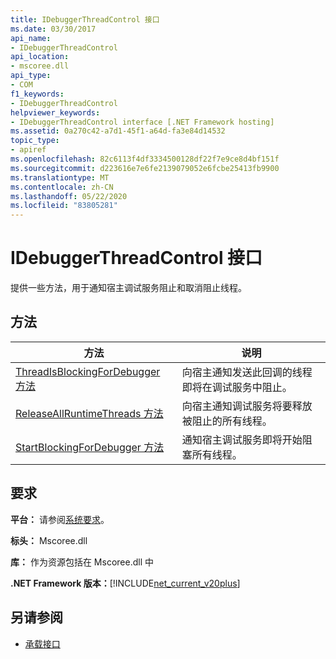 ```yaml
---
title: IDebuggerThreadControl 接口
ms.date: 03/30/2017
api_name:
- IDebuggerThreadControl
api_location:
- mscoree.dll
api_type:
- COM
f1_keywords:
- IDebuggerThreadControl
helpviewer_keywords:
- IDebuggerThreadControl interface [.NET Framework hosting]
ms.assetid: 0a270c42-a7d1-45f1-a64d-fa3e84d14532
topic_type:
- apiref
ms.openlocfilehash: 82c6113f4df3334500128df22f7e9ce8d4bf151f
ms.sourcegitcommit: d223616e7e6fe2139079052e6fcbe25413fb9900
ms.translationtype: MT
ms.contentlocale: zh-CN
ms.lasthandoff: 05/22/2020
ms.locfileid: "83805281"
---
```

# <a name="idebuggerthreadcontrol-interface"></a>IDebuggerThreadControl 接口
提供一些方法，用于通知宿主调试服务阻止和取消阻止线程。  
  
## <a name="methods"></a>方法  
  
|方法|说明|  
|------------|-----------------|  
|[ThreadIsBlockingForDebugger 方法](idebuggerthreadcontrol-threadisblockingfordebugger-method.md)|向宿主通知发送此回调的线程即将在调试服务中阻止。|  
|[ReleaseAllRuntimeThreads 方法](idebuggerthreadcontrol-releaseallruntimethreads-method.md)|向宿主通知调试服务将要释放被阻止的所有线程。|  
|[StartBlockingForDebugger 方法](idebuggerthreadcontrol-startblockingfordebugger-method.md)|通知宿主调试服务即将开始阻塞所有线程。|  
  
## <a name="requirements"></a>要求  
 **平台：** 请参阅[系统要求](../../get-started/system-requirements.md)。  
  
 **标头：** Mscoree.dll  
  
 **库：** 作为资源包括在 Mscoree.dll 中  
  
 **.NET Framework 版本：**[!INCLUDE[net_current_v20plus](../../../../includes/net-current-v20plus-md.md)]  
  
## <a name="see-also"></a>另请参阅

- [承载接口](hosting-interfaces.md)
